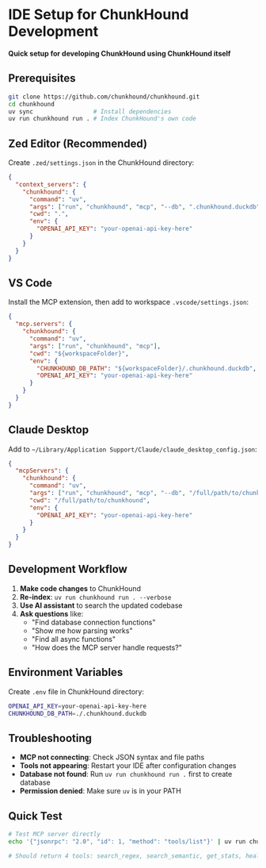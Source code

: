 # IDE Setup for ChunkHound Development

**Quick setup for developing ChunkHound using ChunkHound itself**

## Prerequisites

```bash
git clone https://github.com/chunkhound/chunkhound.git
cd chunkhound
uv sync                 # Install dependencies
uv run chunkhound run . # Index ChunkHound's own code
```

## Zed Editor (Recommended)

Create `.zed/settings.json` in the ChunkHound directory:

```json
{
  "context_servers": {
    "chunkhound": {
      "command": "uv",
      "args": ["run", "chunkhound", "mcp", "--db", ".chunkhound.duckdb"],
      "cwd": ".",
      "env": {
        "OPENAI_API_KEY": "your-openai-api-key-here"
      }
    }
  }
}
```

## VS Code

Install the MCP extension, then add to workspace `.vscode/settings.json`:

```json
{
  "mcp.servers": {
    "chunkhound": {
      "command": "uv",
      "args": ["run", "chunkhound", "mcp"],
      "cwd": "${workspaceFolder}",
      "env": {
        "CHUNKHOUND_DB_PATH": "${workspaceFolder}/.chunkhound.duckdb",
        "OPENAI_API_KEY": "your-openai-api-key-here"
      }
    }
  }
}
```

## Claude Desktop

Add to `~/Library/Application Support/Claude/claude_desktop_config.json`:

```json
{
  "mcpServers": {
    "chunkhound": {
      "command": "uv",
      "args": ["run", "chunkhound", "mcp", "--db", "/full/path/to/chunkhound/.chunkhound.duckdb"],
      "cwd": "/full/path/to/chunkhound",
      "env": {
        "OPENAI_API_KEY": "your-openai-api-key-here"
      }
    }
  }
}
```

## Development Workflow

1. **Make code changes** to ChunkHound
2. **Re-index**: `uv run chunkhound run . --verbose`
3. **Use AI assistant** to search the updated codebase
4. **Ask questions** like:
   - "Find database connection functions"
   - "Show me how parsing works"
   - "Find all async functions"
   - "How does the MCP server handle requests?"

## Environment Variables

Create `.env` file in ChunkHound directory:

```bash
OPENAI_API_KEY=your-openai-api-key-here
CHUNKHOUND_DB_PATH=./.chunkhound.duckdb
```

## Troubleshooting

- **MCP not connecting**: Check JSON syntax and file paths
- **Tools not appearing**: Restart your IDE after configuration changes
- **Database not found**: Run `uv run chunkhound run .` first to create database
- **Permission denied**: Make sure `uv` is in your PATH

## Quick Test

```bash
# Test MCP server directly
echo '{"jsonrpc": "2.0", "id": 1, "method": "tools/list"}' | uv run chunkhound mcp

# Should return 4 tools: search_regex, search_semantic, get_stats, health_check
```